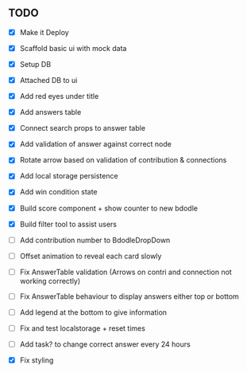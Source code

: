  ## TODO

 - [x] Make it Deploy
 - [x] Scaffold basic ui with mock data
 - [x] Setup DB
 - [x] Attached DB to ui
 - [x] Add red eyes under title
 - [x] Add answers table
 - [x] Connect search props to answer table
 - [x] Add validation of answer against correct node
 - [x] Rotate arrow based on validation of contribution & connections
 - [x] Add local storage persistence
 - [x] Add win condition state
 - [x] Build score component + show counter to new bdodle
 - [x] Build filter tool to assist users
 - [ ] Add contribution number to BdodleDropDown
 - [ ] Offset animation to reveal each card slowly
 - [ ] Fix AnswerTable validation (Arrows on contri and connection not working correctly)
 - [ ] Fix AnswerTable behaviour to display answers either top or bottom
 - [ ] Add legend at the bottom to give information
 - [ ] Fix and test localstorage + reset times
 - [ ] Add task? to change correct answer every 24 hours
 - [x] Fix styling




